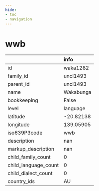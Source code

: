 ```yaml
---
hide:
- toc
- navigation
---
```

# wwb
|                      | info      |
|:---------------------|:----------|
| id                   | waka1282  |
| family_id            | uncl1493  |
| parent_id            | uncl1493  |
| name                 | Wakabunga |
| bookkeeping          | False     |
| level                | language  |
| latitude             | -20.82138 |
| longitude            | 139.05905 |
| iso639P3code         | wwb       |
| description          | nan       |
| markup_description   | nan       |
| child_family_count   | 0         |
| child_language_count | 0         |
| child_dialect_count  | 0         |
| country_ids          | AU        |